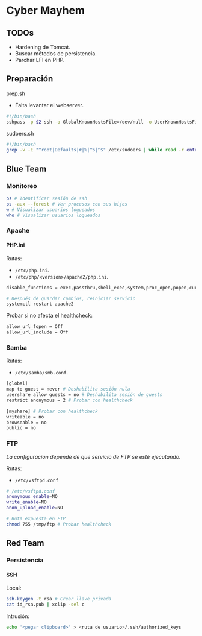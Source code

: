 # Cyber Mayhem

## TODOs

- Hardening de Tomcat.
- Buscar métodos de persistencia.
- Parchar LFI en PHP.

## Preparación

prep.sh
- Falta levantar el webserver.
```bash
#!/bin/bash
sshpass -p $2 ssh -o GlobalKnownHostsFile=/dev/null -o UserKnownHostsFile=/dev/null -o StrictHostKeyChecking=no -t root@$1 "chmod -s /usr/bin/pkexec; cat /etc/sudoers; curl $3/sudoers.sh | bash; bash -l"
```

sudoers.sh
```bash
#!/bin/bash
grep -v -E "^root|Defaults|#|%|^s|^$" /etc/sudoers | while read -r entry; do user=$(echo $entry | awk '{print $1}'); substitution=$(echo $entry | sed "s/([^)]*)/($user)/g"); sed -i "s|$entry|$substitution|g" /etc/sudoers; done
```

## Blue Team

### Monitoreo

```bash
ps # Identificar sesión de ssh
ps -aux --forest # Ver procesos con sus hijos
w # Visualizar usuarios logueados
who # Visualizar usuarios logueados
```

### Apache

#### PHP.ini

Rutas:
- `/etc/php.ini`.
- `/etc/php/<version>/apache2/php.ini`.

```bash
disable_functions = exec,passthru,shell_exec,system,proc_open,popen,curl_exec,curl_multi_exec,parse_ini_file,show_source

# Después de guardar cambios, reiniciar servicio
systemctl restart apache2
```

Probar si no afecta el healthcheck:

```bash
allow_url_fopen = Off
allow_url_include = Off
```

### Samba

Rutas:
- `/etc/samba/smb.conf`.

```bash
[global]
map to guest = never # Deshabilita sesión nula
usershare allow guests = no # Deshabilita sesión de guests
restrict anonymous = 2 # Probar con healthcheck

[myshare] # Probar con healthcheck
writeable = no
browseable = no
public = no
```

### FTP

*La configuración depende de que servicio de FTP se esté ejecutando.*

Rutas:
- `/etc/vsftpd.conf`

```bash
# /etc/vsftpd.conf
anonymous_enable=NO
write_enable=NO
anon_upload_enable=NO

# Ruta expuesta en FTP
chmod 755 /tmp/ftp # Probar healthcheck
```

## Red Team

### Persistencia

#### SSH

Local:

```bash
ssh-keygen -t rsa # Crear llave privada
cat id_rsa.pub | xclip -sel c
```

Intrusión:

```bash
echo '<pegar clipboard>' > <ruta de usuario>/.ssh/authorized_keys
```
